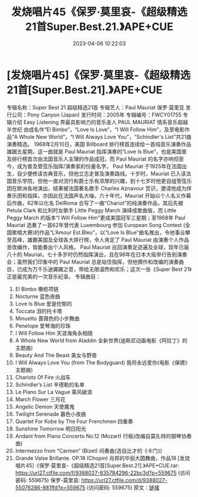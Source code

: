 ﻿---
title: 发烧唱片45《保罗·莫里哀-《超级精选21首Super.Best.21.》APE+CUE
date: 2023-04-06 10:22:03
categories: 古典音乐、新世纪、纯音雅乐
tags: 纯音雅乐
---
# [发烧唱片45]《保罗·莫里哀-《超级精选21首[Super.Best.21].》APE+CUE

专辑名称：Super Best 21 超级精选21首
专辑艺人：Paul Mauriat 保罗·莫里亚
发行公司：Pony Canyon (Japan)
发行时间：2005年
专辑编号：FWCY01755
专辑介绍
Easy Listening 界最具影响力的音乐圣人 PAUL MAURIAT
情系音乐超越半世纪 由成名作“El Bimbo”，“Love Is Love”，“I Will Follow
Him”，及至电影作品“A Whole New World”，“I Will Always Love
You”，“Schindler's List”共21曲演奏精选。
1968年2月10日，美国 Billboard 排行榜首连续给一首纯音乐演奏作品雄踞五星期，这一曲就是 Paul
Mauriat 指挥演奏的“Love Is Blue”，也是美国普及排行榜首次由法国音乐人主理的作品成冠，而 Paul Mauriat
的名字亦响彻至今，成为普及管弦乐指挥/演奏家的份量名字。
Paul Mauriat 于1925年在法国出生，自少便修读古典音乐，但他立志走普及演奏路线。十岁时，Mauriat
已入读法国音乐学院，但他一直对流行和爵士乐有浓厚的兴趣，到十七岁时他更自组管弦乐团在欧洲各地演出，结果被法国著名歌手 Charles
Aznavour 赏识，邀请他成为伴奏乐团和指挥，亦因此在法国声名大噪。六十年代，Mauriat
开始以个人名义作幕后作曲，62年以化名 DelRoma 合写了一曲“Chariot”的纯演奏作品，其后先被 Petula Clark
和比利时女歌手 Little Peggy March 演绎成歌曲版，而 Little Peggy March 的版本“I Will
Follow Him”更成美国冠军三星期；至1968年 Paul Mauriat 选奏了一首62年曾代表 Luxembourg 参加
European Song Contest (全国歌唱大赛)的作品“L’Amour Est.Bleu”，以“Love Is
Blue”曲名推出，令他事业攀至高峰，雄霸美国及全球各大排行榜，令人肯定了 Paul Mauriat
由演奏个人作品至改编作，皆能奏出个人风格。
Paul Mauriat 巡回演奏足迹遍及全球，现年已届八十的
Mauriat，七十多岁时仍然指挥演出，且在98年在日本大阪举行告别演奏会；虽然我们印象中的 Paul Mauriat
总是站住指挥，但他撰作和改编的演奏曲目，已成为万千乐迷娓娓之音，带给无限温煦和欢乐；这次一张《Super Best
21》正是最完美的一次音乐纪录。
专辑曲目：
01. El Bimbo 橄榄项链
02. Nocturne 蓝色夜曲
03. Love Is Blue 爱是忧郁的
04. Toccata 泪的托卡塔
05. Minuetto 蔷薇色的小步舞曲
06. Penelope 爱琴海的珍珠
07. I Will Follow Him 天涯海角永相随
08. A Whole New World from Aladdin 全新世界(迪斯尼动画电影《阿拉丁》的主题曲)
09. Beauty And The Beast 美女与野兽
10. I Will Always Love You (from The Bodyguard)
我将永远爱你(电影《保镖》主题曲)
11. Chariots Of Fire 火战车
12. Schindler’s List 辛德勒的名单
13. Le Piano Sur La Vague 乘风破浪
14. March Flower 三月花
15. Angelic Demon 天使魔鬼
16. Twilight Serenade 暮色小夜曲
17. Quartet For Kobe by The Four Frenchmen 四重奏
18. Sunshine Tomorrow 明日阳光
19. Andant from Piano Concerto No.12 (Mozart)
行板(改编自莫扎特的钢琴协奏曲)
20. Intermezzo from “Carmen” (Bizet) 间奏曲(选自比才的《卡门》)
21. Grande Valse Brillante. OP.18 (Chopin) 肖邦的华丽大圆舞曲，作品18
[发烧唱片45]《保罗·莫里哀-《超级精选21首[Super.Best.21].》APE+CUE.rar: https://url27.ctfile.com/f/9388027-835784296-22bc3d?p=559675
(访问密码: 559675)
保罗-莫里哀: https://url27.ctfile.com/d/9388027-55076286-881ffd?p=559675
(访问密码: 559675)
原文：[链接](https://blog.sina.com.cn/s/blog_1647c7e76010311bl.html)